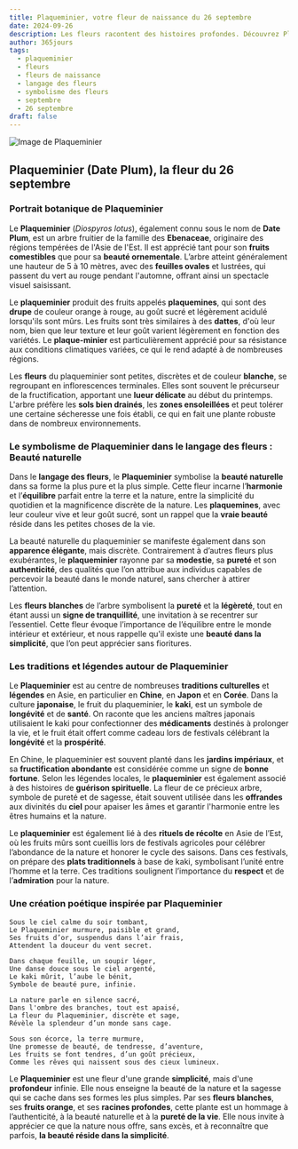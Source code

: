 ```yaml
---
title: Plaqueminier, votre fleur de naissance du 26 septembre
date: 2024-09-26
description: Les fleurs racontent des histoires profondes. Découvrez Plaqueminier, votre fleur de naissance du 26 septembre, ses symboles et récits fascinants. Plongez dans sa signification et son langage unique dans l'art floral.
author: 365jours
tags:
  - plaqueminier
  - fleurs
  - fleurs de naissance
  - langage des fleurs
  - symbolisme des fleurs
  - septembre
  - 26 septembre
draft: false
---
```


![Image de Plaqueminier](https://cdn.pixabay.com/photo/2016/07/21/12/25/gamkkot-1532393_1280.jpg#center)


## Plaqueminier (Date Plum), la fleur du 26 septembre

### Portrait botanique de Plaqueminier

Le **Plaqueminier** (_Diospyros lotus_), également connu sous le nom de **Date Plum**, est un arbre fruitier de la famille des **Ebenaceae**, originaire des régions tempérées de l'Asie de l'Est. Il est apprécié tant pour son **fruits comestibles** que pour sa **beauté ornementale**. L’arbre atteint généralement une hauteur de 5 à 10 mètres, avec des **feuilles ovales** et lustrées, qui passent du vert au rouge pendant l'automne, offrant ainsi un spectacle visuel saisissant.

Le **plaqueminier** produit des fruits appelés **plaquemines**, qui sont des **drupe** de couleur orange à rouge, au goût sucré et légèrement acidulé lorsqu'ils sont mûrs. Les fruits sont très similaires à des **dattes**, d'où leur nom, bien que leur texture et leur goût varient légèrement en fonction des variétés. Le **plaque-minier** est particulièrement apprécié pour sa résistance aux conditions climatiques variées, ce qui le rend adapté à de nombreuses régions.

Les **fleurs** du plaqueminier sont petites, discrètes et de couleur **blanche**, se regroupant en inflorescences terminales. Elles sont souvent le précurseur de la fructification, apportant une **lueur délicate** au début du printemps. L'arbre préfère les **sols bien drainés**, les **zones ensoleillées** et peut tolérer une certaine sécheresse une fois établi, ce qui en fait une plante robuste dans de nombreux environnements.

### Le symbolisme de Plaqueminier dans le langage des fleurs : Beauté naturelle

Dans le **langage des fleurs**, le **Plaqueminier** symbolise la **beauté naturelle** dans sa forme la plus pure et la plus simple. Cette fleur incarne l’**harmonie** et l’**équilibre** parfait entre la terre et la nature, entre la simplicité du quotidien et la magnificence discrète de la nature. Les **plaquemines**, avec leur couleur vive et leur goût sucré, sont un rappel que la **vraie beauté** réside dans les petites choses de la vie.

La beauté naturelle du plaqueminier se manifeste également dans son **apparence élégante**, mais discrète. Contrairement à d’autres fleurs plus exubérantes, le **plaqueminier** rayonne par sa **modestie**, sa **pureté** et son **authenticité**, des qualités que l’on attribue aux individus capables de percevoir la beauté dans le monde naturel, sans chercher à attirer l’attention.

Les **fleurs blanches** de l’arbre symbolisent la **pureté** et la **légèreté**, tout en étant aussi un **signe de tranquillité**, une invitation à se recentrer sur l’essentiel. Cette fleur évoque l’importance de l’équilibre entre le monde intérieur et extérieur, et nous rappelle qu'il existe une **beauté dans la simplicité**, que l’on peut apprécier sans fioritures.

### Les traditions et légendes autour de Plaqueminier

Le **Plaqueminier** est au centre de nombreuses **traditions culturelles** et **légendes** en Asie, en particulier en **Chine**, en **Japon** et en **Corée**. Dans la culture **japonaise**, le fruit du plaqueminier, le **kaki**, est un symbole de **longévité** et de **santé**. On raconte que les anciens maîtres japonais utilisaient le kaki pour confectionner des **médicaments** destinés à prolonger la vie, et le fruit était offert comme cadeau lors de festivals célébrant la **longévité** et la **prospérité**.

En Chine, le plaqueminier est souvent planté dans les **jardins impériaux**, et sa **fructification abondante** est considérée comme un signe de **bonne fortune**. Selon les légendes locales, le **plaqueminier** est également associé à des histoires de **guérison spirituelle**. La fleur de ce précieux arbre, symbole de pureté et de sagesse, était souvent utilisée dans les **offrandes** aux divinités du **ciel** pour apaiser les âmes et garantir l'harmonie entre les êtres humains et la nature.

Le **plaqueminier** est également lié à des **rituels de récolte** en Asie de l’Est, où les fruits mûrs sont cueillis lors de festivals agricoles pour célébrer l’abondance de la nature et honorer le cycle des saisons. Dans ces festivals, on prépare des **plats traditionnels** à base de kaki, symbolisant l’unité entre l’homme et la terre. Ces traditions soulignent l’importance du **respect** et de l’**admiration** pour la nature.

### Une création poétique inspirée par Plaqueminier

```
Sous le ciel calme du soir tombant,  
Le Plaqueminier murmure, paisible et grand,  
Ses fruits d’or, suspendus dans l’air frais,  
Attendent la douceur du vent secret.

Dans chaque feuille, un soupir léger,  
Une danse douce sous le ciel argenté,  
Le kaki mûrit, l’aube le bénit,  
Symbole de beauté pure, infinie.

La nature parle en silence sacré,  
Dans l'ombre des branches, tout est apaisé,  
La fleur du Plaqueminier, discrète et sage,  
Révèle la splendeur d’un monde sans cage.

Sous son écorce, la terre murmure,  
Une promesse de beauté, de tendresse, d’aventure,  
Les fruits se font tendres, d’un goût précieux,  
Comme les rêves qui naissent sous des cieux lumineux.
```

Le **Plaqueminier** est une fleur d'une grande **simplicité**, mais d'une **profondeur** infinie. Elle nous enseigne la beauté de la nature et la sagesse qui se cache dans ses formes les plus simples. Par ses **fleurs blanches**, ses **fruits orange**, et ses **racines profondes**, cette plante est un hommage à l’authenticité, à la beauté naturelle et à la **pureté de la vie**. Elle nous invite à apprécier ce que la nature nous offre, sans excès, et à reconnaître que parfois, **la beauté réside dans la simplicité**.
